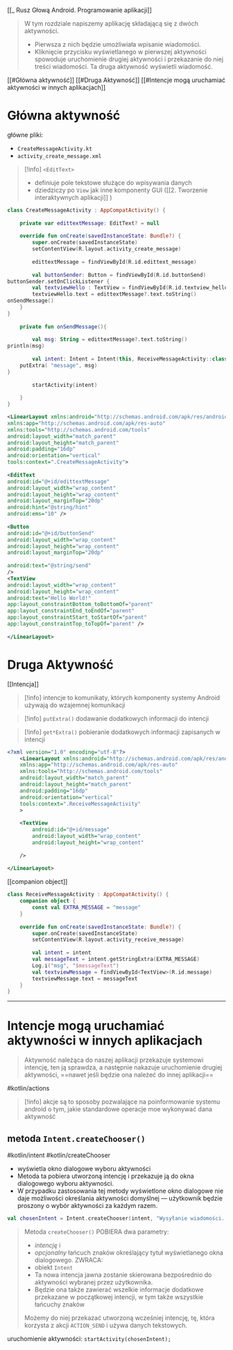 [[_ Rusz Głową Android. Programowanie aplikacji]]

> W tym rozdziale napiszemy aplikację składającą się z dwóch aktywności. 
> - Pierwsza z nich będzie umożliwiała wpisanie wiadomości.
> - Kliknięcie przycisku wyświetlanego w pierwszej aktywności spowoduje uruchomienie drugiej aktywności i przekazanie do niej treści wiadomości. Ta druga aktywność wyświetli wiadomość.

[[#Główna aktywność]]
[[#Druga Aktywność]]
[[#Intencje mogą uruchamiać aktywności w innych aplikacjach]]


# Główna aktywność
główne pliki:
- `CreateMessageActivity.kt`  
- `activity_create_message.xml`

>[!info] `<EditText>`
>- definiuje pole tekstowe służące do wpisywania danych
>- dziedziczy po `View` jak inne komponenty GUI ([[2. Tworzenie interaktywnych aplikacji]] )


```kotlin
class CreateMessageActivity : AppCompatActivity() {  
  
	private var edittextMessage: EditText? = null  
  
	override fun onCreate(savedInstanceState: Bundle?) {  
		super.onCreate(savedInstanceState)  
		setContentView(R.layout.activity_create_message)  
  
		edittextMessage = findViewById(R.id.edittext_message)  
  
		val buttonSender: Button = findViewById(R.id.buttonSend)  
buttonSender.setOnClickListener {  
		val textviewHello : TextView = findViewById(R.id.textview_hello)  
		textviewHello.text = edittextMessage?.text.toString()  
onSendMessage()  
	}  
}  
  
	private fun onSendMessage(){  
  
		val msg: String = edittextMessage?.text.toString()  
println(msg)  
  
		val intent: Intent = Intent(this, ReceiveMessageActivity::class.java).apply {  
	putExtra( "message", msg)  
}  
  
		startActivity(intent)  
  
	}  
}
```

```xml
<LinearLayout xmlns:android="http://schemas.android.com/apk/res/android"  
xmlns:app="http://schemas.android.com/apk/res-auto"  
xmlns:tools="http://schemas.android.com/tools"  
android:layout_width="match_parent"  
android:layout_height="match_parent"  
android:padding="16dp"  
android:orientation="vertical"  
tools:context=".CreateMessageActivity">  
  
<EditText  
android:id="@+id/edittextMessage"  
android:layout_width="wrap_content"  
android:layout_height="wrap_content"  
android:layout_marginTop="20dp"  
android:hint="@string/hint"  
android:ems="10" />  
  
<Button  
android:id="@+id/buttonSend"  
android:layout_width="wrap_content"  
android:layout_height="wrap_content"  
android:layout_marginTop="20dp"  
  
android:text="@string/send"  
/>  
<TextView  
android:layout_width="wrap_content"  
android:layout_height="wrap_content"  
android:text="Hello World!"  
app:layout_constraintBottom_toBottomOf="parent"  
app:layout_constraintEnd_toEndOf="parent"  
app:layout_constraintStart_toStartOf="parent"  
app:layout_constraintTop_toTopOf="parent" />  
  
</LinearLayout>
```


# Druga Aktywność

[[Intencja]]
>[!info] intencje
>to komunikaty, których komponenty systemy Android używają do wzajemnej komunikacji

>[!info] `putExtra()`
>dodawanie dodatkowych informacji do intencji

>[!info] `get*Extra()`
>pobieranie dodatkowych informacji zapisanych w intencji


```xml
<?xml version="1.0" encoding="utf-8"?>  
	<LinearLayout xmlns:android="http://schemas.android.com/apk/res/android"  
	xmlns:app="http://schemas.android.com/apk/res-auto"  
	xmlns:tools="http://schemas.android.com/tools"  
	android:layout_width="match_parent"  
	android:layout_height="match_parent"  
	android:padding="16dp"  
	android:orientation="vertical"  
	tools:context=".ReceiveMessageActivity"
	>  
  
	<TextView  
		android:id="@+id/message"  
		android:layout_width="wrap_content"  
		android:layout_height="wrap_content"  
	  
	/>  
  
</LinearLayout>
```

[[companion object]]
```kotlin
class ReceiveMessageActivity : AppCompatActivity() {  
	companion object {  
		const val EXTRA_MESSAGE = "message"  
	}  
	
	override fun onCreate(savedInstanceState: Bundle?) {  
		super.onCreate(savedInstanceState)  
		setContentView(R.layout.activity_receive_message)  
  
		val intent = intent  
		val messageText = intent.getStringExtra(EXTRA_MESSAGE)  
		Log.i("msg", "$messageText")  
		val textviewMessage = findViewById<TextView>(R.id.message)  
		textviewMessage.text = messageText  
	}  
}
```

--------

# Intencje mogą uruchamiać aktywności w innych aplikacjach

>Aktywność należąca do naszej aplikacji przekazuje systemowi intencję, ten ją sprawdza, a następnie nakazuje uruchomienie drugiej aktywności, ==nawet jeśli będzie ona należeć do innej aplikacji==


#kotlin/actions
>[!info] akcje
>są to sposoby pozwalające na poinformowanie systemu android o tym, jakie standardowe operacje moe wykonywać dana aktywność

## metoda `Intent.createChooser()`
#kotlin/intent #kotlin/createChooser 

- wyświetla okno dialogowe wyboru aktywności
- Metoda ta pobiera utworzoną intencję i przekazuje ją do okna dialogowego wyboru aktywności.
- W przypadku zastosowania tej metody wyświetlone okno dialogowe nie daje możliwości określania aktywności domyślnej — użytkownik będzie proszony o wybór aktywności za każdym razem.

```kotlin
val chosenIntent = Intent.createChooser(intent, "Wysyłanie wiadomości...")

```

> Metoda `createChooser()` 
> POBIERA dwa parametry:
> 	- *intencję* i 
> 	- *opcjonalny* łańcuch znaków określający tytuł wyświetlanego okna dialogowego. 
> ZWRACA:
> 	- obiekt `Intent`
> 	- Ta nowa intencja jawna zostanie skierowana bezpośrednio do aktywności wybranej przez użytkownika. 
> 	- Będzie ona także zawierać wszelkie informacje dodatkowe przekazane w początkowej intencji, w tym także wszystkie łańcuchy znaków
> 
> Możemy do niej przekazać utworzoną wcześniej intencję, tę, która korzysta z akcji `ACTION_SEND` i używa danych tekstowych.

uruchomienie aktywności: `startActivity(chosenIntent);`













